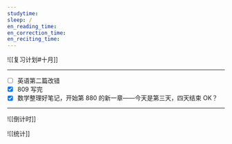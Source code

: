 ```yaml
---
studytime: 
sleep: /
en_reading_time: 
en_correction_time: 
en_reciting_time: 
---
```

![[复习计划#十月]]

---

- [ ] 英语第二篇改错
- [x] 809 写完
- [x] 数学整理好笔记，开始第 880 的新一章——今天是第三天，四天结束 OK？

---

![[倒计时]]

![[统计]]
